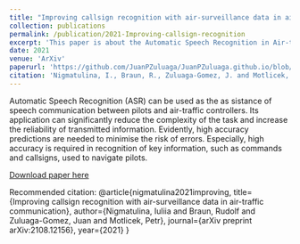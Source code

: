 ```yaml
---
title: "Improving callsign recognition with air-surveillance data in air-traffic communication"
collection: publications
permalink: /publication/2021-Improving-callsign-recognition
excerpt: 'This paper is about the Automatic Speech Recognition in Air-traffic Control Communications'
date: 2021
venue: 'ArXiv'
paperurl: 'https://github.com/JuanPZuluaga/JuanPZuluaga.github.io/blob/master/files/pdf/2021_Improving%20callsign%20recognition%20with%20air-surv%202021.pdf'
citation: 'Nigmatulina, I., Braun, R., Zuluaga-Gomez, J. and Motlicek, P., 2021. Improving callsign recognition with air-surveillance data in air-traffic communication. arXiv preprint arXiv:2108.12156.'
---
```

Automatic Speech Recognition (ASR) can be used as the as sistance of speech communication between pilots and air-traffic controllers. Its application can significantly reduce the complexity of the task and increase the reliability of transmitted information. Evidently, high accuracy predictions are needed to minimise the risk of errors. Especially, high accuracy is required in recognition of key information, such as commands and callsigns, used to navigate pilots.

[Download paper here](https://github.com/JuanPZuluaga/JuanPZuluaga.github.io/blob/master/files/pdf/2021_Improving%20callsign%20recognition%20with%20air-surv%202021.pdf)

Recommended citation: 
@article{nigmatulina2021improving,
  title={Improving callsign recognition with air-surveillance data in air-traffic communication},
  author={Nigmatulina, Iuliia and Braun, Rudolf and Zuluaga-Gomez, Juan and Motlicek, Petr},
  journal={arXiv preprint arXiv:2108.12156},
  year={2021}
}
